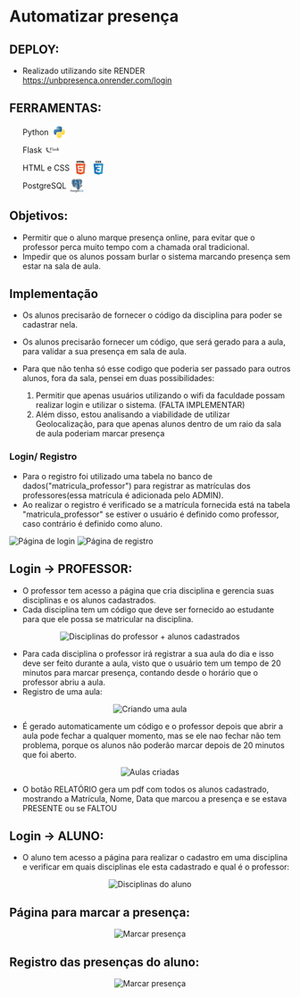 # Automatizar presença

## DEPLOY:

- Realizado utilizando site RENDER
  <a src="https://unbpresenca.onrender.com/login">https://unbpresenca.onrender.com/login</a>

## FERRAMENTAS:

<p aling='left'>
<ul style="display:grid; gap:0.5em"> 
  <li style="display: flex; align-items: center; gap: 0.5em">
  Python
  <img src="https://raw.githubusercontent.com/devicons/devicon/master/icons/python/python-original.svg" alt="python" width="25" height="25" style="max-width: 100%;">
  </li>
  <li style="display: flex; align-items: center; gap: 0.5em">
  Flask
  <img src="https://raw.githubusercontent.com/devicons/devicon/master/icons/flask/flask-original-wordmark.svg" alt="python" width="25" height="25" style="max-width: 100%;">
  </li>
  <li style="display: flex; align-items: center; gap: 0.5em">
  HTML e CSS
  <img src="https://raw.githubusercontent.com/devicons/devicon/master/icons/html5/html5-original-wordmark.svg" alt="html5" width="25" height="25" style="max-width: 100%;">
  <img src="https://raw.githubusercontent.com/devicons/devicon/master/icons/css3/css3-original-wordmark.svg" alt="css3" width="25" height="25" style="max-width: 100%;">
  </li>
  <li style="display: flex; align-items: center; gap: 0.5em">
  PostgreSQL
  <img src="https://raw.githubusercontent.com/devicons/devicon/master/icons/postgresql/postgresql-original-wordmark.svg" alt="postgresql" width="25" height="25" style="max-width: 100%;">
  </li>
</ul>
</p>

## Objetivos:

- Permitir que o aluno marque presença online, para evitar que o professor perca muito tempo com a chamada oral tradicional.
- Impedir que os alunos possam burlar o sistema marcando presença sem estar na sala de aula.

## Implementação

- Os alunos precisarão de fornecer o código da disciplina para poder se cadastrar nela.
- Os alunos precisarão fornecer um código, que será gerado para a aula, para validar a sua presença em sala de aula.
- Para que não tenha só esse codigo que poderia ser passado para outros alunos, fora da sala, pensei em duas possibilidades:

  1. Permitir que apenas usuários utilizando o wifi da faculdade possam realizar login e utilizar o sistema. (FALTA IMPLEMENTAR)
  2. Além disso, estou analisando a viabilidade de utilizar Geolocalização, para que apenas alunos dentro de um raio da sala de aula poderiam marcar presença

### Login/ Registro

- Para o registro foi utilizado uma tabela no banco de dados("matricula_professor") para registrar as matrículas dos professores(essa matrícula é adicionada pelo ADMIN).
- Ao realizar o registro é verificado se a matrícula fornecida está na tabela "matricula_professor" se estiver o usuário é definido como professor, caso contrário é definido como aluno.
<p align="left">
    <img
      src="https://user-images.githubusercontent.com/99030229/231774087-986a348a-61e1-4d22-ae68-c6cd401275ce.png"
      alt="Página de login"
      min-width="500"
      min-height="400"
    />
    <img
      src="https://user-images.githubusercontent.com/99030229/231775606-3d1ff9b2-a079-41ee-8d43-2d601bfb4f6b.png"
      alt="Página de registro"
      min-width="500"
      min-height="400"
    />
</p>

## Login -> PROFESSOR:

- O professor tem acesso a página que cria disciplina e gerencia suas disciplinas e os alunos cadastrados.
- Cada disciplina tem um código que deve ser fornecido ao estudante para que ele possa se matricular na disciplina.
<p align="center">
    <img
      src="https://user-images.githubusercontent.com/99030229/231776088-99feddb7-9c65-4cac-9401-b215333b373a.png"
      alt="Disciplinas do professor + alunos cadastrados"
    />
</p>

- Para cada disciplina o professor irá registrar a sua aula do dia e isso deve ser feito durante a aula, visto que o usuário tem um tempo de 20 minutos para marcar presença, contando desde o horário que o professor abriu a aula.
- Registro de uma aula:
<p align="center">
    <img
      src="https://user-images.githubusercontent.com/99030229/231778209-d86a0cf5-a8bf-4911-9041-b2680024595e.png"
      alt="Criando uma aula"
    />
</p>

- É gerado automaticamente um código e o professor depois que abrir a aula pode fechar a qualquer momento, mas se ele nao fechar não tem problema, porque os alunos não poderão marcar depois de 20 minutos que foi aberto.

<p align="center">
    <img
      src="https://user-images.githubusercontent.com/99030229/231778975-115eb98f-fa59-48e2-8f70-70479fbe0e43.png"
      alt="Aulas criadas"
    />
</p>

- O botão RELATÓRIO gera um pdf com todos os alunos cadastrado, mostrando a Matrícula, Nome, Data que marcou a presença e se estava PRESENTE ou se FALTOU

## Login -> ALUNO:

- O aluno tem acesso a página para realizar o cadastro em uma disciplina e verificar em quais disciplinas ele esta cadastrado e qual é o professor:

<p align="center">
    <img
      src="https://user-images.githubusercontent.com/99030229/231783439-34baeb52-5015-4867-8e81-82c8c8b523e2.png"
      alt="Disciplinas do aluno"
    />
</p>

## Página para marcar a presença:

<p align="center">
    <img
      src="https://user-images.githubusercontent.com/99030229/231785518-bbbf07e4-8897-42e0-956b-7dd7ac7c9a56.png"
      alt="Marcar presença"
    />
</p>

## Registro das presenças do aluno:

<p align="center">
    <img
      src="https://user-images.githubusercontent.com/99030229/231786094-2bbdbccc-a9d1-46ca-8e74-ef487ae758db.png"
      alt="Marcar presença"
    />
</p>
